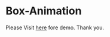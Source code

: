 # Box-Animation

Please Visit [here](https://bhatvinayak.github.io/Box-Animation/index.html) fore demo.
Thank you.
